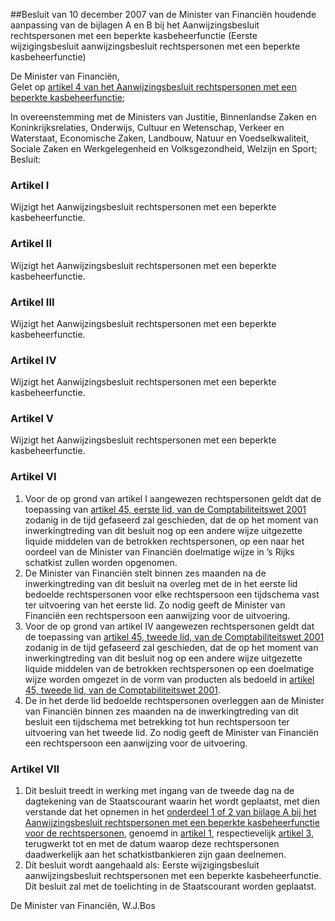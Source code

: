 <meta http-equiv='Content-Type' content='text/html; charset=utf-8' />

##Besluit van 10 december 2007 van de Minister van Financiën houdende aanpassing van de bijlagen A en B bij het Aanwijzingsbesluit rechtspersonen met een beperkte kasbeheerfunctie (Eerste wijzigingsbesluit aanwijzingsbesluit rechtspersonen met een beperkte kasbeheerfunctie)

De Minister van Financiën,  
Gelet op [artikel 4 van het Aanwijzingsbesluit rechtspersonen met een beperkte kasbeheerfunctie](../../../../../../../../../AMvB/aanwijzingsbesluit/rechtspersonen/met/een/beperkte/kasbeheerfunctie/BWBR0017117/README.md);

In overeenstemming met de Ministers van Justitie, Binnenlandse Zaken en Koninkrijksrelaties, Onderwijs, Cultuur en Wetenschap, Verkeer en Waterstaat, Economische Zaken, Landbouw, Natuur en Voedselkwaliteit, Sociale Zaken en Werkgelegenheid en Volksgezondheid, Welzijn en Sport;
Besluit:    

### Artikel  I  

Wijzigt het Aanwijzingsbesluit rechtspersonen met een beperkte kasbeheerfunctie.   

### Artikel  II  

Wijzigt het Aanwijzingsbesluit rechtspersonen met een beperkte kasbeheerfunctie.   

### Artikel  III  

Wijzigt het Aanwijzingsbesluit rechtspersonen met een beperkte kasbeheerfunctie.   

### Artikel  IV  

Wijzigt het Aanwijzingsbesluit rechtspersonen met een beperkte kasbeheerfunctie.   

### Artikel  V  

Wijzigt het Aanwijzingsbesluit rechtspersonen met een beperkte kasbeheerfunctie.   

### Artikel  VI  

1.  Voor de op grond van artikel I aangewezen rechtspersonen geldt dat de toepassing van [artikel 45, eerste lid, van de Comptabiliteitswet 2001](../../../../../../../../../wet/comptabiliteitswet/2001/BWBR0013891/README.md) zodanig in de tijd gefaseerd zal geschieden, dat de op het moment van inwerkingtreding van dit besluit nog op een andere wijze uitgezette liquide middelen van de betrokken rechtspersonen, op een naar het oordeel van de Minister van Financiën doelmatige wijze in ’s Rijks schatkist zullen worden opgenomen.   
2.  De Minister van Financiën stelt binnen zes maanden na de inwerkingtreding van dit besluit na overleg met de in het eerste lid bedoelde rechtspersonen voor elke rechtspersoon een tijdschema vast ter uitvoering van het eerste lid. Zo nodig geeft de Minister van Financiën een rechtspersoon een aanwijzing voor de uitvoering.   
3.  Voor de op grond van artikel IV aangewezen rechtspersonen geldt dat de toepassing van [artikel 45, tweede lid, van de Comptabiliteitswet 2001](../../../../../../../../../wet/comptabiliteitswet/2001/BWBR0013891/README.md) zodanig in de tijd gefaseerd zal geschieden, dat de op het moment van inwerkingtreding van dit besluit nog op een andere wijze uitgezette liquide middelen van de betrokken rechtspersonen op een doelmatige wijze worden omgezet in de vorm van producten als bedoeld in [artikel 45, tweede lid, van de Comptabiliteitswet 2001](../../../../../../../../../wet/comptabiliteitswet/2001/BWBR0013891/README.md).   
4.  De in het derde lid bedoelde rechtspersonen overleggen aan de Minister van Financiën binnen zes maanden na de inwerkingtreding van dit besluit een tijdschema met betrekking tot hun rechtspersoon ter uitvoering van het tweede lid. Zo nodig geeft de Minister van Financiën een rechtspersoon een aanwijzing voor de uitvoering.   

### Artikel  VII  

1.  Dit besluit treedt in werking met ingang van de tweede dag na de dagtekening van de Staatscourant waarin het wordt geplaatst, met dien verstande dat het opnemen in het [onderdeel 1 of 2 van bijlage A bij het Aanwijzingsbesluit rechtspersonen met een beperkte kasbeheerfunctie voor de rechtspersonen](../../../../../../../../../AMvB/aanwijzingsbesluit/rechtspersonen/met/een/beperkte/kasbeheerfunctie/BWBR0017117/README.md), genoemd in [artikel 1](../../../../../../../../../AMvB/aanwijzingsbesluit/rechtspersonen/met/een/beperkte/kasbeheerfunctie/BWBR0017117/README.md), respectievelijk [artikel 3](../../../../../../../../../AMvB/aanwijzingsbesluit/rechtspersonen/met/een/beperkte/kasbeheerfunctie/BWBR0017117/README.md), terugwerkt tot en met de datum waarop deze rechtspersonen daadwerkelijk aan het schatkistbankieren zijn gaan deelnemen.   
2.  Dit besluit wordt aangehaald als: Eerste wijzigingsbesluit aanwijzingsbesluit rechtspersonen met een beperkte kasbeheerfunctie.   
Dit besluit zal met de toelichting in de Staatscourant worden geplaatst.  

De 
Minister van Financiën, 
W.J.Bos   

